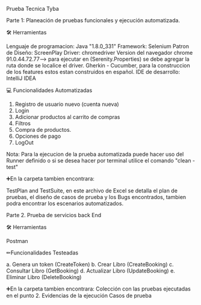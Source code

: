 Prueba Tecnica Tyba 

Parte 1: Planeación de pruebas funcionales y ejecución automatizada.

🛠 Herramientas

Lenguaje de programacion: Java "1.8.0_331"
Framework: Selenium
Patron de Diseño: ScreenPlay
Driver: chromedriver Version del navegador chrome 91.0.44.72.77--> para ejecutar en (Serenity.Properties) se debe agregar la ruta donde se localice el driver.
Gherkin - Cucumber,  para la construccion de los features estos estan construidos en español.
IDE de desarrollo: IntelliJ IDEA


💻 Funcionalidades Automatizadas

1. Registro de usuario nuevo (cuenta nueva)
2. Login
2. Adicionar productos al carrito de compras
3. Filtros
4. Compra de productos.
5. Opciones de pago
6. LogOut

Nota: Para la ejecucion de la prueba automatizada puede hacer uso del Runner definido o si se desea hacer por terminal utilice el comando "clean - test"


➕En la carpeta tambien encontrara: 

TestPlan and TestSuite, en este archivo de Excel se detalla el plan de pruebas, el diseño de casos de prueba y los Bugs encontrados, tambien podra encontrar los escenarios automatizados.


Parte 2. Prueba de servicios back End

🛠 Herramientas

Postman

✏Funcionalidades Testeadas

a. Genera un token (CreateToken)
b. Crear Libro (CreateBooking)
c. Consultar Libro (GetBooking)
d. Actualizar Libro (UpdateBooking)
e. Eliminar Libro (DeleteBooking)

➕En la carpeta tambien encontrara: 
Colección con las pruebas ejecutadas en el punto 2.
Evidencias de la ejecución
Casos de prueba

